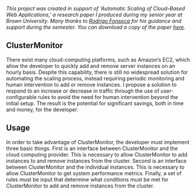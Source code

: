 *This project was created in support of 'Automatic Scaling of Cloud-Based Web Applications,' a research paper I produced during my senior year at Brown University. Many thanks to [Rodrigo Fonseca](http://cs.brown.edu/~rfonseca/) for his guidance and support during the semester. You can download a copy of the paper [here](https://github.com/walterblaurock/cluster-monitor/blob/master/Automatic%20Scaling%20of%20Cloud-Based%20Web%20Applications.pdf?raw=true).*

## ClusterMonitor

There exist many cloud-computing platforms, such as Amazon’s EC2, which allow the developer to quickly add and remove server instances on an hourly basis. Despite this capability, there is still no widespread solution for automating the scaling process, instead requiring periodic monitoring and human intervention to add or remove instances. I propose a solution to respond to an increase or decrease in traffic through the use of user-configurable rules to avoid the need for human intervention beyond the initial setup. The result is the potential for significant savings, both in time and money, for the developer.

## Usage

In order to take advantage of ClusterMonitor, the developer must implement three basic things. First is an interface between ClusterMonitor and the cloud computing provider. This is necessary to allow ClusterMonitor to add instances to and remove instances from the cluster. Second is an interface between ClusterMonitor and the individual instances. This is necessary to allow ClusterMonitor to get system performance metrics. Finally, a set of rules must be input that determine what conditions must be met for ClusterMonitor to add and remove instances from the cluster.
